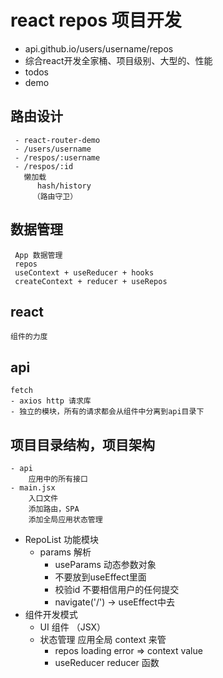 # react repos 项目开发
- api.github.io/users/username/repos
- 综合react开发全家桶、项目级别、大型的、性能
- todos
- demo

## 路由设计
     - react-router-demo
     - /users/username
     - /respos/:username
     - /respos/:id
       懒加载
          hash/history
         （路由守卫）
## 数据管理
     App 数据管理
     repos
     useContext + useReducer + hooks
     createContext + reducer + useRepos
## react
    组件的力度
## api 
    fetch
    - axios http 请求库
    - 独立的模块，所有的请求都会从组件中分离到api目录下

## 项目目录结构，项目架构
    - api
        应用中的所有接口
    - main.jsx
        入口文件
        添加路由，SPA
        添加全局应用状态管理

- RepoList 功能模块
    - params 解析
        - useParams 动态参数对象
        - 不要放到useEffect里面
        - 校验id
            不要相信用户的任何提交
        - navigate('/') -> useEffect中去
- 组件开发模式
   - UI 组件 （JSX）
   - 状态管理 应用全局 context 来管
       - repos loading error => context value
       - useReducer reducer 函数
  